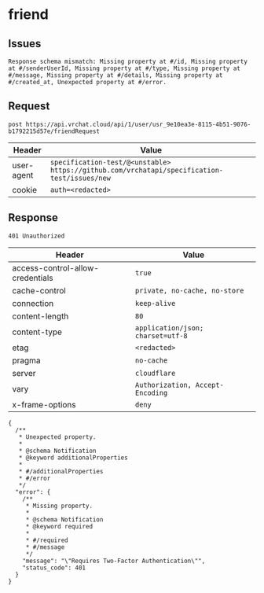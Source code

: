 # friend

## Issues
```
Response schema mismatch: Missing property at #/id, Missing property at #/senderUserId, Missing property at #/type, Missing property at #/message, Missing property at #/details, Missing property at #/created_at, Unexpected property at #/error.
```

## Request
`post https://api.vrchat.cloud/api/1/user/usr_9e10ea3e-8115-4b51-9076-b1792215d57e/friendRequest`

| Header | Value |
| ------ | ----- |
| user-agent | `specification-test/@<unstable> https://github.com/vrchatapi/specification-test/issues/new` |
| cookie | `auth=<redacted>` |


## Response
`401 Unauthorized`

| Header | Value |
| ------ | ----- |
| access-control-allow-credentials | `true` |
| cache-control | `private, no-cache, no-store` |
| connection | `keep-alive` |
| content-length | `80` |
| content-type | `application/json; charset=utf-8` |
| etag | `<redacted>` |
| pragma | `no-cache` |
| server | `cloudflare` |
| vary | `Authorization, Accept-Encoding` |
| x-frame-options | `deny` |

```jsonc
{
  /**
   * Unexpected property.
   *
   * @schema Notification
   * @keyword additionalProperties
   *
   * #/additionalProperties
   * #/error
   */
  "error": {
    /**
     * Missing property.
     *
     * @schema Notification
     * @keyword required
     *
     * #/required
     * #/message
     */
    "message": "\"Requires Two-Factor Authentication\"",
    "status_code": 401
  }
}
```
